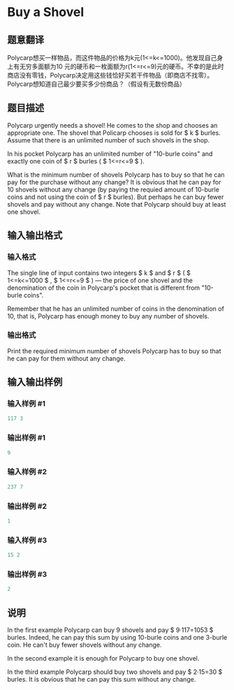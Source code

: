 # Buy a Shovel

## 题意翻译

Polycarp想买一样物品，而这件物品的价格为k元(1<=k<=1000)。他发现自己身上有无穷多面额为10 元的硬币和一枚面额为r(1<=r<=9)元的硬币。不幸的是此时商店没有零钱，Polycarp决定用这些钱恰好买若干件物品（即商店不找零）。Polycarp想知道自己最少要买多少份商品？（假设有无数份商品）

## 题目描述

Polycarp urgently needs a shovel! He comes to the shop and chooses an appropriate one. The shovel that Policarp chooses is sold for $ k $ burles. Assume that there is an unlimited number of such shovels in the shop.

In his pocket Polycarp has an unlimited number of "10-burle coins" and exactly one coin of $ r $ burles ( $ 1<=r<=9 $ ).

What is the minimum number of shovels Polycarp has to buy so that he can pay for the purchase without any change? It is obvious that he can pay for 10 shovels without any change (by paying the requied amount of 10-burle coins and not using the coin of $ r $ burles). But perhaps he can buy fewer shovels and pay without any change. Note that Polycarp should buy at least one shovel.

## 输入输出格式

### 输入格式

The single line of input contains two integers $ k $ and $ r $ ( $ 1<=k<=1000 $ , $ 1<=r<=9 $ ) — the price of one shovel and the denomination of the coin in Polycarp's pocket that is different from "10-burle coins".

Remember that he has an unlimited number of coins in the denomination of 10, that is, Polycarp has enough money to buy any number of shovels.

### 输出格式

Print the required minimum number of shovels Polycarp has to buy so that he can pay for them without any change.

## 输入输出样例

### 输入样例 #1

```cpp
117 3

```
### 输出样例 #1

```cpp
9

```
### 输入样例 #2

```cpp
237 7

```
### 输出样例 #2

```cpp
1

```
### 输入样例 #3

```cpp
15 2

```
### 输出样例 #3

```cpp
2

```
## 说明

In the first example Polycarp can buy 9 shovels and pay $ 9·117=1053 $ burles. Indeed, he can pay this sum by using 10-burle coins and one 3-burle coin. He can't buy fewer shovels without any change.

In the second example it is enough for Polycarp to buy one shovel.

In the third example Polycarp should buy two shovels and pay $ 2·15=30 $ burles. It is obvious that he can pay this sum without any change.

